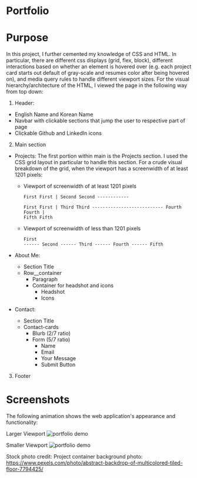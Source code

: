 # Portfolio

# Purpose
In this project, I further cemented my knowledge of CSS and HTML. In particular, there are different css displays (grid, flex, block), different interactions based on whether an element is hovered over (e.g. each project card starts out default of gray-scale and resumes color after being hovered on), and media query rules to handle different viewport sizes. For the visual hierarchy/architecture of the HTML, I viewed the page in the following way from top down:

1. Header:
  - English Name and Korean Name
  - Navbar with clickable sections that jump the user to respective part of page
  - Clickable Github and LinkedIn icons

2. Main section
  - Projects: The first portion within main is the Projects section. I used the CSS grid layout in particular to handle this section. For a crude visual breakdown of the grid, when the viewport has a screenwidth of at least 1201 pixels:
    - Viewport of screenwidth of at least 1201 pixels                          
            <pre><code>First First   | Second Second
                           ------------                 
            First First   | Third Third
            ---------------------------
            Fourth Fourth | Fifth Fifth</code></pre>
    - Viewport of screenwidth of less than 1201 pixels
            <pre><code>First
            ------
            Second
            ------
            Third
            ------
            Fourth
            ------
            Fifth</code></pre>
    
  - About Me:
    - Section Title 
    - Row__container
      - Paragraph
      - Container for headshot and icons
        - Headshot
        - Icons

  - Contact: 
    - Section Title
    - Contact-cards
      - Blurb (2/7 ratio)
      - Form (5/7 ratio)
        - Name
        - Email
        - Your Message
        - Submit Button

3. Footer


# Screenshots
The following animation shows the web application's appearance and functionality:

Larger Viewport
![portfolio demo](./assets/images/Screenshots/larger_viewport.png)

Smaller Viewport
![portfolio demo](./assets/images/Screenshots/smaller_viewport.png)





Stock photo credit:
Project container background photo: https://www.pexels.com/photo/abstract-backdrop-of-multicolored-tiled-floor-7794425/